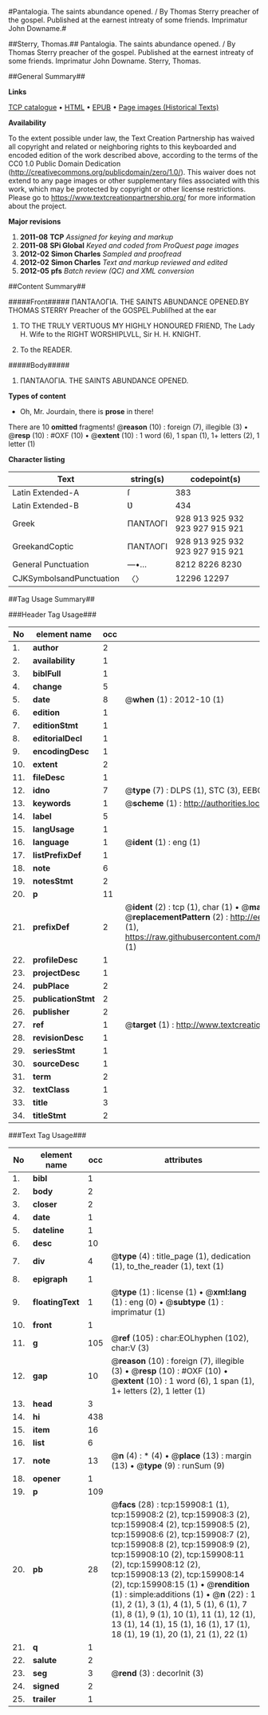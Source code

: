 #Pantalogia. The saints abundance opened. / By Thomas Sterry preacher of the gospel. Published at the earnest intreaty of some friends. Imprimatur John Downame.#

##Sterry, Thomas.##
Pantalogia. The saints abundance opened. / By Thomas Sterry preacher of the gospel. Published at the earnest intreaty of some friends. Imprimatur John Downame.
Sterry, Thomas.

##General Summary##

**Links**

[TCP catalogue](http://www.ota.ox.ac.uk/tcp/)  • 
[HTML](http://tei.it.ox.ac.uk/tcp/Texts-HTML/free/A93/A93882.html)  • 
[EPUB](http://tei.it.ox.ac.uk/tcp/Texts-EPUB/free/A93/A93882.epub) • 
[Page images (Historical Texts)](https://historicaltexts.jisc.ac.uk/eebo-99861681e)

**Availability**

To the extent possible under law, the Text Creation Partnership has waived all copyright and related or neighboring rights to this keyboarded and encoded edition of the work described above, according to the terms of the CC0 1.0 Public Domain Dedication (http://creativecommons.org/publicdomain/zero/1.0/). This waiver does not extend to any page images or other supplementary files associated with this work, which may be protected by copyright or other license restrictions. Please go to https://www.textcreationpartnership.org/ for more information about the project.

**Major revisions**

1. __2011-08__ __TCP__ *Assigned for keying and markup*
1. __2011-08__ __SPi Global__ *Keyed and coded from ProQuest page images*
1. __2012-02__ __Simon Charles__ *Sampled and proofread*
1. __2012-02__ __Simon Charles__ *Text and markup reviewed and edited*
1. __2012-05__ __pfs__ *Batch review (QC) and XML conversion*

##Content Summary##

#####Front#####
ΠΑΝΤΑΛΟΓΙΑ. THE SAINTS ABUNDANCE OPENED.BY THOMAS STERRY Preacher of the GOSPEL.Publiſhed at the ear
1. TO THE TRULY VERTUOUS MY HIGHLY HONOURED FRIEND, The Lady H. Wife to the RIGHT WORSHIPLVLL, Sir H. H. KNIGHT.

1. To the READER.

#####Body#####

1. ΠΑΝΤΑΛΟΓΙΑ. THE SAINTS ABUNDANCE OPENED.

**Types of content**

  * Oh, Mr. Jourdain, there is **prose** in there!

There are 10 **omitted** fragments! 
 @__reason__ (10) : foreign (7), illegible (3)  •  @__resp__ (10) : #OXF (10)  •  @__extent__ (10) : 1 word (6), 1 span (1), 1+ letters (2), 1 letter (1)

**Character listing**


|Text|string(s)|codepoint(s)|
|---|---|---|
|Latin Extended-A|ſ|383|
|Latin Extended-B|Ʋ|434|
|Greek|ΠΑΝΤΛΟΓΙ|928 913 925 932 923 927 915 921|
|GreekandCoptic|ΠΑΝΤΛΟΓΙ|928 913 925 932 923 927 915 921|
|General Punctuation|—•…|8212 8226 8230|
|CJKSymbolsandPunctuation|〈〉|12296 12297|

##Tag Usage Summary##

###Header Tag Usage###

|No|element name|occ|attributes|
|---|---|---|---|
|1.|__author__|2||
|2.|__availability__|1||
|3.|__biblFull__|1||
|4.|__change__|5||
|5.|__date__|8| @__when__ (1) : 2012-10 (1)|
|6.|__edition__|1||
|7.|__editionStmt__|1||
|8.|__editorialDecl__|1||
|9.|__encodingDesc__|1||
|10.|__extent__|2||
|11.|__fileDesc__|1||
|12.|__idno__|7| @__type__ (7) : DLPS (1), STC (3), EEBO-CITATION (1), PROQUEST (1), VID (1)|
|13.|__keywords__|1| @__scheme__ (1) : http://authorities.loc.gov/ (1)|
|14.|__label__|5||
|15.|__langUsage__|1||
|16.|__language__|1| @__ident__ (1) : eng (1)|
|17.|__listPrefixDef__|1||
|18.|__note__|6||
|19.|__notesStmt__|2||
|20.|__p__|11||
|21.|__prefixDef__|2| @__ident__ (2) : tcp (1), char (1)  •  @__matchPattern__ (2) : ([0-9\-]+):([0-9IVX]+) (1), (.+) (1)  •  @__replacementPattern__ (2) : http://eebo.chadwyck.com/downloadtiff?vid=$1&page=$2 (1), https://raw.githubusercontent.com/textcreationpartnership/Texts/master/tcpchars.xml#$1 (1)|
|22.|__profileDesc__|1||
|23.|__projectDesc__|1||
|24.|__pubPlace__|2||
|25.|__publicationStmt__|2||
|26.|__publisher__|2||
|27.|__ref__|1| @__target__ (1) : http://www.textcreationpartnership.org/docs/. (1)|
|28.|__revisionDesc__|1||
|29.|__seriesStmt__|1||
|30.|__sourceDesc__|1||
|31.|__term__|2||
|32.|__textClass__|1||
|33.|__title__|3||
|34.|__titleStmt__|2||


###Text Tag Usage###

|No|element name|occ|attributes|
|---|---|---|---|
|1.|__bibl__|1||
|2.|__body__|2||
|3.|__closer__|2||
|4.|__date__|1||
|5.|__dateline__|1||
|6.|__desc__|10||
|7.|__div__|4| @__type__ (4) : title_page (1), dedication (1), to_the_reader (1), text (1)|
|8.|__epigraph__|1||
|9.|__floatingText__|1| @__type__ (1) : license (1)  •  @__xml:lang__ (1) : eng (0)  •  @__subtype__ (1) : imprimatur (1)|
|10.|__front__|1||
|11.|__g__|105| @__ref__ (105) : char:EOLhyphen (102), char:V (3)|
|12.|__gap__|10| @__reason__ (10) : foreign (7), illegible (3)  •  @__resp__ (10) : #OXF (10)  •  @__extent__ (10) : 1 word (6), 1 span (1), 1+ letters (2), 1 letter (1)|
|13.|__head__|3||
|14.|__hi__|438||
|15.|__item__|16||
|16.|__list__|6||
|17.|__note__|13| @__n__ (4) : * (4)  •  @__place__ (13) : margin (13)  •  @__type__ (9) : runSum (9)|
|18.|__opener__|1||
|19.|__p__|109||
|20.|__pb__|28| @__facs__ (28) : tcp:159908:1 (1), tcp:159908:2 (2), tcp:159908:3 (2), tcp:159908:4 (2), tcp:159908:5 (2), tcp:159908:6 (2), tcp:159908:7 (2), tcp:159908:8 (2), tcp:159908:9 (2), tcp:159908:10 (2), tcp:159908:11 (2), tcp:159908:12 (2), tcp:159908:13 (2), tcp:159908:14 (2), tcp:159908:15 (1)  •  @__rendition__ (1) : simple:additions (1)  •  @__n__ (22) : 1 (1), 2 (1), 3 (1), 4 (1), 5 (1), 6 (1), 7 (1), 8 (1), 9 (1), 10 (1), 11 (1), 12 (1), 13 (1), 14 (1), 15 (1), 16 (1), 17 (1), 18 (1), 19 (1), 20 (1), 21 (1), 22 (1)|
|21.|__q__|1||
|22.|__salute__|2||
|23.|__seg__|3| @__rend__ (3) : decorInit (3)|
|24.|__signed__|2||
|25.|__trailer__|1||
